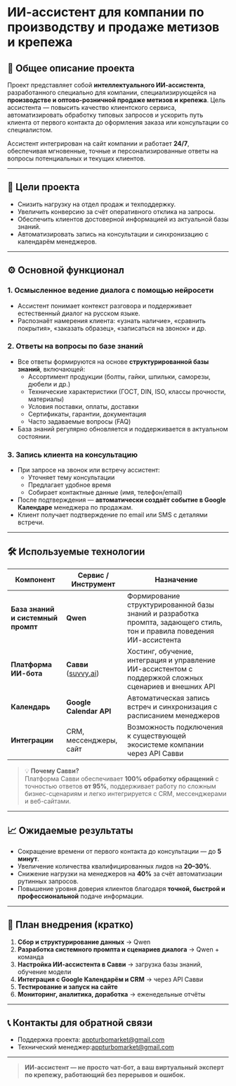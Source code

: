 # ИИ-ассистент для компании по производству и продаже метизов и крепежа

## 📌 Общее описание проекта

Проект представляет собой **интеллектуального ИИ-ассистента**, разработанного специально для компании, специализирующейся на **производстве и оптово-розничной продаже метизов и крепежа**. Цель ассистента — повысить качество клиентского сервиса, автоматизировать обработку типовых запросов и ускорить путь клиента от первого контакта до оформления заказа или консультации со специалистом.

Ассистент интегрирован на сайт компании и работает **24/7**, обеспечивая мгновенные, точные и персонализированные ответы на вопросы потенциальных и текущих клиентов.

---

## 🎯 Цели проекта

- Снизить нагрузку на отдел продаж и техподдержку.
- Увеличить конверсию за счёт оперативного отклика на запросы.
- Обеспечить клиентов достоверной информацией из актуальной базы знаний.
- Автоматизировать запись на консультации и синхронизацию с календарём менеджеров.

---

## ⚙️ Основной функционал

### 1. **Осмысленное ведение диалога с помощью нейросети**
- Ассистент понимает контекст разговора и поддерживает естественный диалог на русском языке.
- Распознаёт намерения клиента: «узнать наличие», «сравнить покрытия», «заказать образец», «записаться на звонок» и др.

### 2. **Ответы на вопросы по базе знаний**
- Все ответы формируются на основе **структурированной базы знаний**, включающей:
  - Ассортимент продукции (болты, гайки, шпильки, саморезы, дюбели и др.)
  - Технические характеристики (ГОСТ, DIN, ISO, классы прочности, материалы)
  - Условия поставки, оплаты, доставки
  - Сертификаты, гарантии, документация
  - Часто задаваемые вопросы (FAQ)
- База знаний регулярно обновляется и поддерживается в актуальном состоянии.

### 3. **Запись клиента на консультацию**
- При запросе на звонок или встречу ассистент:
  - Уточняет тему консультации
  - Предлагает удобное время
  - Собирает контактные данные (имя, телефон/email)
- После подтверждения — **автоматически создаёт событие в Google Календаре** менеджера по продажам.
- Клиент получает подтверждение по email или SMS с деталями встречи.

---

## 🛠 Используемые технологии

| Компонент | Сервис / Инструмент | Назначение |
|----------|----------------------|------------|
| **База знаний и системный промпт** | **Qwen** | Формирование структурированной базы знаний и разработка промпта, задающего стиль, тон и правила поведения ИИ-ассистента |
| **Платформа ИИ-бота** | **Савви** ([suvvy.ai](https://suvvy.ai/)) | Хостинг, обучение, интеграция и управление ИИ-ассистентом с поддержкой сложных сценариев и внешних API |
| **Календарь** | **Google Calendar API** | Автоматическая запись встреч и синхронизация с расписанием менеджеров |
| **Интеграции** | CRM, мессенджеры, сайт | Возможность подключения к существующей экосистеме компании через API Савви |

> 💡 **Почему Савви?**  
> Платформа Савви обеспечивает **100% обработку обращений** с точностью ответов **от 95%**, поддерживает работу по сложным бизнес-сценариям и легко интегрируется с CRM, мессенджерами и веб-сайтами.

---

## 📈 Ожидаемые результаты

- Сокращение времени от первого контакта до консультации — до **5 минут**.
- Увеличение количества квалифицированных лидов на **20–30%**.
- Снижение нагрузки на менеджеров на **40%** за счёт автоматизации рутинных запросов.
- Повышение уровня доверия клиентов благодаря **точной, быстрой и профессиональной** подаче информации.

---

## 📅 План внедрения (кратко)

1. **Сбор и структурирование данных** → Qwen  
2. **Разработка системного промпта и сценариев диалога** → Qwen + команда  
3. **Настройка ИИ-ассистента в Савви** → загрузка базы знаний, обучение модели  
4. **Интеграция с Google Календарём и CRM** → через API Савви  
5. **Тестирование и запуск на сайте**  
6. **Мониторинг, аналитика, доработка** → еженедельные отчёты

---

## 📞 Контакты для обратной связи

- Поддержка проекта: appturbomarket@gmail.com   
- Технический менеджер:appturbomarket@gmail.com     

---

> **ИИ-ассистент — не просто чат-бот, а ваш виртуальный эксперт по крепежу, работающий без перерывов и ошибок.**
